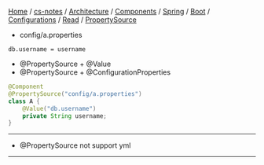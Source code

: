 [Home](https://mengxianbin.github.io) /
[cs-notes](https://mengxianbin.github.io/cs-notes/site) /
[Architecture](https://mengxianbin.github.io/cs-notes/site/Architecture) /
[Components](https://mengxianbin.github.io/cs-notes/site/Architecture/Components) /
[Spring](https://mengxianbin.github.io/cs-notes/site/Architecture/Components/Spring) /
[Boot](https://mengxianbin.github.io/cs-notes/site/Architecture/Components/Spring/Boot) /
[Configurations](https://mengxianbin.github.io/cs-notes/site/Architecture/Components/Spring/Boot/Configurations) /
[Read](https://mengxianbin.github.io/cs-notes/site/Architecture/Components/Spring/Boot/Configurations/Read) /
[PropertySource](https://mengxianbin.github.io/cs-notes/site/Architecture/Components/Spring/Boot/Configurations/Read/PropertySource)

* config/a.properties

```properties
db.username = username
```

* @PropertySource + @Value
* @PropertySource + @ConfigurationProperties

```java
@Component
@PropertySource("config/a.properties")
class A {
    @Value("db.username")
    private String username;
}
```

---

* @PropertySource not support yml

---
